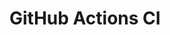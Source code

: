 # GitHub Actions CI



























































































































































































































































































































































































































































































































